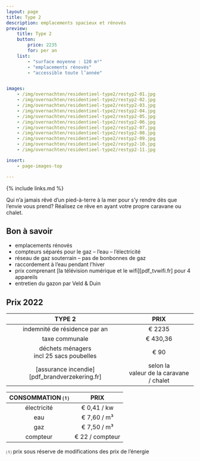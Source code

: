 ```yaml
---
layout: page
title: Type 2
description: emplacements spacieux et rénovés
preview:
    title: Type 2
    button:
        price: 2235
        for: per an
    list:
        - "surface moyenne : 120 m²"
        - "emplacements rénovés"
        - "accessible toute l’année"


images:
    - /img/overnachten/residentieel-type2/restyp2-01.jpg
    - /img/overnachten/residentieel-type2/restyp2-02.jpg
    - /img/overnachten/residentieel-type2/restyp2-03.jpg
    - /img/overnachten/residentieel-type2/restyp2-04.jpg
    - /img/overnachten/residentieel-type2/restyp2-05.jpg
    - /img/overnachten/residentieel-type2/restyp2-06.jpg
    - /img/overnachten/residentieel-type2/restyp2-07.jpg
    - /img/overnachten/residentieel-type2/restyp2-08.jpg
    - /img/overnachten/residentieel-type2/restyp2-09.jpg
    - /img/overnachten/residentieel-type2/restyp2-10.jpg
    - /img/overnachten/residentieel-type2/restyp2-11.jpg

insert:
    - page-images-top

---
```


{% include links.md %}

Qui n’a jamais rêvé d’un pied-à-terre à la mer pour s’y rendre dès que l’envie vous prend? Réalisez ce rêve en ayant votre propre caravane ou chalet.


## Bon à savoir

- emplacements rénovés
- compteurs séparés pour le gaz – l’eau – l’électricité
- réseau de gaz souterrain – pas de bonbonnes de gaz
- raccordement à l’eau pendant l’hiver
- prix comprenant [la télévision numérique et le wifi][pdf_tvwifi.fr] pour 4 appareils
- entretien du gazon par Veld & Duin


## Prix 2022

TYPE 2                |PRIX           |
:--------------------:|:--------------:|
indemnité de résidence par an |€ 2235             
taxe communale                |€ 430,36
déchets ménagers<br>incl 25 sacs poubelles<br> | € 90
[assurance incendie][pdf_brandverzekering.fr]     |selon la<br>valeur de la caravane / chalet

CONSOMMATION ⑴        |PRIX        |
:--------------------:|:-------------:|
électricité           | € 0,41 / kw        
eau                   | € 7,60 / m³
gaz                   | € 7,50 / m³       
compteur              | € 22 / compteur  

⑴ prix sous réserve de modifications des prix de l’énergie
